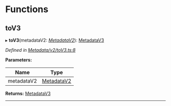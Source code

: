 

# Functions

<a id="tov3"></a>

##  toV3

▸ **toV3**(metadataV2: *[MetadataV2](../classes/_metadata_v2_metadata_.metadatav2.md)*): [MetadataV3](../classes/_metadata_v3_metadata_.metadatav3.md)

*Defined in [Metadata/v2/toV3.ts:8](https://github.com/polkadot-js/api/blob/4a22a43/packages/types/src/Metadata/v2/toV3.ts#L8)*

**Parameters:**

| Name | Type |
| ------ | ------ |
| metadataV2 | [MetadataV2](../classes/_metadata_v2_metadata_.metadatav2.md) |

**Returns:** [MetadataV3](../classes/_metadata_v3_metadata_.metadatav3.md)

___

